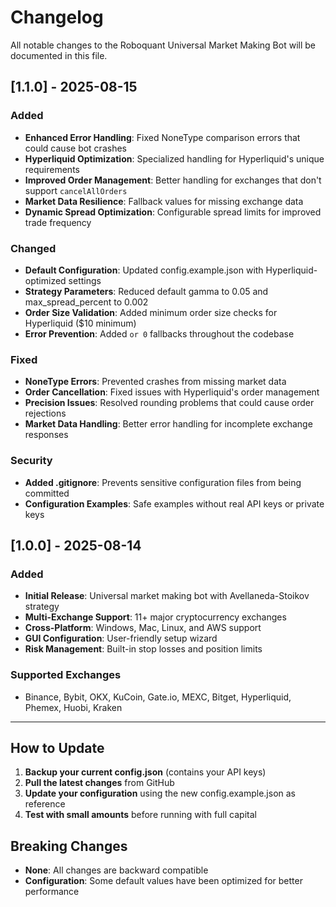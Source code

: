 # Changelog

All notable changes to the Roboquant Universal Market Making Bot will be documented in this file.

## [1.1.0] - 2025-08-15

### Added
- **Enhanced Error Handling**: Fixed NoneType comparison errors that could cause bot crashes
- **Hyperliquid Optimization**: Specialized handling for Hyperliquid's unique requirements
- **Improved Order Management**: Better handling for exchanges that don't support `cancelAllOrders`
- **Market Data Resilience**: Fallback values for missing exchange data
- **Dynamic Spread Optimization**: Configurable spread limits for improved trade frequency

### Changed
- **Default Configuration**: Updated config.example.json with Hyperliquid-optimized settings
- **Strategy Parameters**: Reduced default gamma to 0.05 and max_spread_percent to 0.002
- **Order Size Validation**: Added minimum order size checks for Hyperliquid ($10 minimum)
- **Error Prevention**: Added `or 0` fallbacks throughout the codebase

### Fixed
- **NoneType Errors**: Prevented crashes from missing market data
- **Order Cancellation**: Fixed issues with Hyperliquid's order management
- **Precision Issues**: Resolved rounding problems that could cause order rejections
- **Market Data Handling**: Better error handling for incomplete exchange responses

### Security
- **Added .gitignore**: Prevents sensitive configuration files from being committed
- **Configuration Examples**: Safe examples without real API keys or private keys

## [1.0.0] - 2025-08-14

### Added
- **Initial Release**: Universal market making bot with Avellaneda-Stoikov strategy
- **Multi-Exchange Support**: 11+ major cryptocurrency exchanges
- **Cross-Platform**: Windows, Mac, Linux, and AWS support
- **GUI Configuration**: User-friendly setup wizard
- **Risk Management**: Built-in stop losses and position limits

### Supported Exchanges
- Binance, Bybit, OKX, KuCoin, Gate.io, MEXC, Bitget, Hyperliquid, Phemex, Huobi, Kraken

---

## How to Update

1. **Backup your current config.json** (contains your API keys)
2. **Pull the latest changes** from GitHub
3. **Update your configuration** using the new config.example.json as reference
4. **Test with small amounts** before running with full capital

## Breaking Changes

- **None**: All changes are backward compatible
- **Configuration**: Some default values have been optimized for better performance
